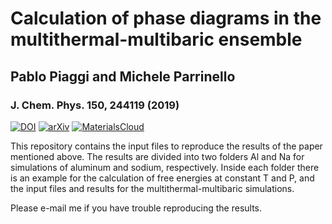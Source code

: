 # Calculation of phase diagrams in the multithermal-multibaric ensemble
## Pablo Piaggi and Michele Parrinello
### J. Chem. Phys. 150, 244119 (2019)
[![DOI](http://img.shields.io/badge/DOI-10.1063%2F1.5102104-blue)](https://doi.org/10.1063/1.5102104)
[![arXiv](http://img.shields.io/badge/arXiv-1904.05624-B31B1B.svg)](https://arxiv.org/abs/1904.05624)
[![MaterialsCloud](http://img.shields.io/badge/MaterialsCloud-10.24435%2Fmaterialscloud%3A2019.0087%2Fv1-%239ccbfc)](https://doi.org/10.24435/materialscloud:2019.0087/v1)


This repository contains the input files to reproduce the results of the paper mentioned above. 
The results are divided into two folders Al and Na for simulations of aluminum and sodium, respectively.
Inside each folder there is an example for the calculation of free energies at constant T and P, and the input files and results for the multithermal-multibaric simulations.


Please e-mail me if you have trouble reproducing the results.
